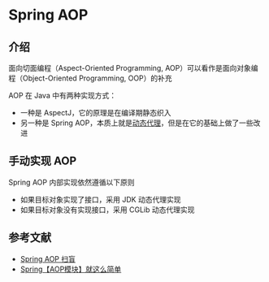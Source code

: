 # Spring AOP

## 介绍

面向切面编程（Aspect-Oriented Programming, AOP）可以看作是面向对象编程（Object-Oriented Programming, OOP）的补充

AOP 在 Java 中有两种实现方式：

- 一种是 AspectJ，它的原理是在编译期静态织入
- 另一种是 Spring AOP，本质上就是[动态代理](../../cs/design/proxy.md)，但是在它的基础上做了一些改进

## 手动实现 AOP

Spring AOP 内部实现依然遵循以下原则

- 如果目标对象实现了接口，采用 JDK 动态代理实现
- 如果目标对象没有实现接口，采用 CGLib 动态代理实现

## 参考文献

- [Spring AOP 扫盲](https://mp.weixin.qq.com/s?__biz=MzI4Njg5MDA5NA==&mid=2247486644&idx=1&sn=bce7bcf78feb62c77e0b9bbf3893398e&chksm=ebd74db5dca0c4a3c8f5e03b754607442e77dd212f1ebe5c66f1914d6300fd418dfe849e4b10&mpshare=1&scene=23&srcid=0618FK8mRWjbZ8dyGIaGagfy&sharer_sharetime=1655565040551&sharer_shareid=3de7d51a86241055cb157f66dbfd4010#rd)
- [Spring【AOP模块】就这么简单](https://mp.weixin.qq.com/s?__biz=MzI4Njg5MDA5NA==&mid=2247483954&idx=1&sn=b34e385ed716edf6f58998ec329f9867&chksm=ebd74333dca0ca257a77c02ab458300ef982adff3cf37eb6d8d2f985f11df5cc07ef17f659d4&scene=21###wechat_redirect)